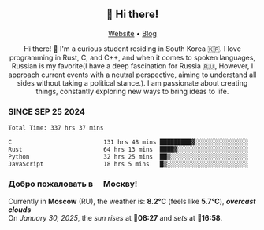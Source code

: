 <h2 align="center">👋 Hi there!</h2>
<p align="center">
  <a href="https://urdekcah.ru">Website</a> •
  <a href="https://urdekcah.blog">Blog</a>
</p>

<p align="center">
  Hi there! 👋 I'm a curious student residing in South Korea 🇰🇷. I love programming in Rust, C, and C++, and when it comes to spoken languages, Russian is my favorite(I have a deep fascination for Russia 🇷🇺, However, I approach current events with a neutral perspective, aiming to understand all sides without taking a political stance.). I am passionate about creating things, constantly exploring new ways to bring ideas to life.
</p>

### SINCE SEP 25 2024
<!--START_SECTION:waka-->
<!--LAST_WAKA_UPDATE:2025-01-29 18:28:05-->
```txt
Total Time: 337 hrs 37 mins

C                          131 hrs 48 mins █████████▓░░░░░░░░░░░░░░░   38.03 %
Rust                       64 hrs 13 mins  ████▓░░░░░░░░░░░░░░░░░░░░   18.53 %
Python                     32 hrs 25 mins  ██▒░░░░░░░░░░░░░░░░░░░░░░   09.35 %
JavaScript                 18 hrs 5 mins   █▒░░░░░░░░░░░░░░░░░░░░░░░   05.22 %
```
<!--END_SECTION:waka-->

<h3>Добро пожаловать в <img src="https://cdn-icons-png.flaticon.com/512/197/197408.png" width="13"/> Москву!</h3>

<!--START_SECTION:weather:moscow-->
<!--LAST_WEATHER_UPDATE:2025-01-30 12:39:13-->
Currently in **Moscow** (RU), the weather is: **8.2°C** (feels like **5.7°C**), ***overcast clouds***<br/>
On *January 30, 2025*, the *sun rises* at 🌅**08:27** and *sets* at 🌇**16:58**.
<!--END_SECTION:weather-->
